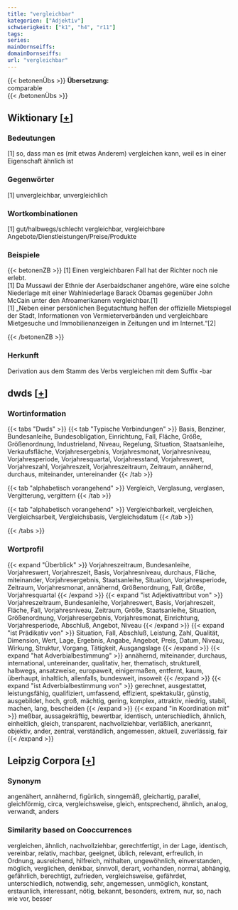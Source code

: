 ```yaml
---
title: "vergleichbar"
kategorien: ["Adjektiv"]
schwierigkeit: ["k1", "h4", "r11"]
tags:
series:
mainDornseiffs:
domainDornseiffs:
url: "vergleichbar"
---
```


{{< betonenÜbs >}}
**Übersetzung:**  
comparable  
{{< /betonenÜbs >}}

## Wiktionary [[+](https://de.wiktionary.org/wiki/vergleichbar)]

### Bedeutungen
[1] so, dass man es (mit etwas Anderem) vergleichen kann, weil es in einer Eigenschaft ähnlich ist  

### Gegenwörter
[1] unvergleichbar, unvergleichlich  

### Wortkombinationen
[1] gut/halbwegs/schlecht vergleichbar, vergleichbare Angebote/Dienstleistungen/Preise/Produkte  

### Beispiele
{{< betonenZB >}}
[1] Einen vergleichbaren Fall hat der Richter noch nie erlebt.  
[1] Da Mussawi der Ethnie der Aserbaidschaner angehöre, wäre eine solche Niederlage mit einer Wahlniederlage Barack Obamas gegenüber John McCain unter den Afroamerikanern vergleichbar.[1]  
[1] „Neben einer persönlichen Begutachtung helfen der offizielle Mietspiegel der Stadt, Informationen von Vermieterverbänden und vergleichbare Mietgesuche und Immobilienanzeigen in Zeitungen und im Internet.“[2]  

{{< /betonenZB >}}
### Herkunft
Derivation aus dem Stamm des Verbs vergleichen mit dem Suffix -bar  



## dwds [[+](https://www.dwds.de/wb/vergleichbar)]

### Wortinformation
{{< tabs "Dwds" >}}
{{< tab "Typische Verbindungen" >}}
Basis, Benziner, Bundesanleihe, Bundesobligation, Einrichtung, Fall, Fläche, Größe, Größenordnung, Industrieland, Niveau, Regelung, Situation, Staatsanleihe, Verkaufsfläche, Vorjahresergebnis, Vorjahresmonat, Vorjahresniveau, Vorjahresperiode, Vorjahresquartal, Vorjahresstand, Vorjahreswert, Vorjahreszahl, Vorjahreszeit, Vorjahreszeitraum, Zeitraum, annähernd, durchaus, miteinander, untereinander
{{< /tab >}}

{{< tab "alphabetisch vorangehend" >}}
Vergleich, Verglasung, verglasen, Vergitterung, vergittern
{{< /tab >}}

{{< tab "alphabetisch vorangehend" >}}
Vergleichbarkeit, vergleichen, Vergleichsarbeit, Vergleichsbasis, Vergleichsdatum
{{< /tab >}}

{{< /tabs >}}

### Wortprofil
{{< expand "Überblick" >}} Vorjahreszeitraum, Bundesanleihe, Vorjahreswert, Vorjahreszeit, Basis, Vorjahresniveau, durchaus, Fläche, miteinander, Vorjahresergebnis, Staatsanleihe, Situation, Vorjahresperiode, Zeitraum, Vorjahresmonat, annähernd, Größenordnung, Fall, Größe, Vorjahresquartal {{< /expand >}}
{{< expand "ist Adjektivattribut von" >}} Vorjahreszeitraum, Bundesanleihe, Vorjahreswert, Basis, Vorjahreszeit, Fläche, Fall, Vorjahresniveau, Zeitraum, Größe, Staatsanleihe, Situation, Größenordnung, Vorjahresergebnis, Vorjahresmonat, Einrichtung, Vorjahresperiode, Abschluß, Angebot, Niveau {{< /expand >}}
{{< expand "ist Prädikativ von" >}} Situation, Fall, Abschluß, Leistung, Zahl, Qualität, Dimension, Wert, Lage, Ergebnis, Angabe, Angebot, Preis, Datum, Niveau, Wirkung, Struktur, Vorgang, Tätigkeit, Ausgangslage {{< /expand >}}
{{< expand "hat Adverbialbestimmung" >}} annähernd, miteinander, durchaus, international, untereinander, qualitativ, her, thematisch, strukturell, halbwegs, ansatzweise, europaweit, einigermaßen, entfernt, kaum, überhaupt, inhaltlich, allenfalls, bundesweit, insoweit {{< /expand >}}
{{< expand "ist Adverbialbestimmung von" >}} gerechnet, ausgestattet, leistungsfähig, qualifiziert, umfassend, effizient, spektakulär, günstig, ausgebildet, hoch, groß, mächtig, gering, komplex, attraktiv, niedrig, stabil, machen, lang, bescheiden {{< /expand >}}
{{< expand "in Koordination mit" >}} meßbar, aussagekräftig, bewertbar, identisch, unterschiedlich, ähnlich, einheitlich, gleich, transparent, nachvollziehbar, verläßlich, anerkannt, objektiv, ander, zentral, verständlich, angemessen, aktuell, zuverlässig, fair {{< /expand >}}

## Leipzig Corpora [[+](https://corpora.uni-leipzig.de/en/res?word=vergleichbar&corpusId=deu_newscrawl-public_2018)]


### Synonym
angenähert, annähernd, figürlich, sinngemäß, gleichartig, parallel, gleichförmig, circa, vergleichsweise, gleich, entsprechend, ähnlich, analog, verwandt, anders


### Similarity based on Cooccurrences
vergleichen, ähnlich, nachvollziehbar, gerechtfertigt, in der Lage, identisch, vereinbar, relativ, machbar, geeignet, üblich, relevant, erfreulich, in Ordnung, ausreichend, hilfreich, mithalten, ungewöhnlich, einverstanden, möglich, verglichen, denkbar, sinnvoll, derart, vorhanden, normal, abhängig, gefährlich, berechtigt, zufrieden, vergleichsweise, gefährdet, unterschiedlich, notwendig, sehr, angemessen, unmöglich, konstant, erstaunlich, interessant, nötig, bekannt, besonders, extrem, nur, so, nach wie vor, besser

